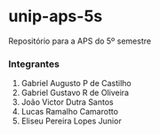 # unip-aps-5s
Repositório para a APS do 5º semestre

### Integrantes
 
1. Gabriel Augusto P de Castilho
2. Gabriel Gustavo R de Oliveira
3. João Victor Dutra Santos
4. Lucas Ramalho Camarotto
5. Eliseu Pereira Lopes Junior
